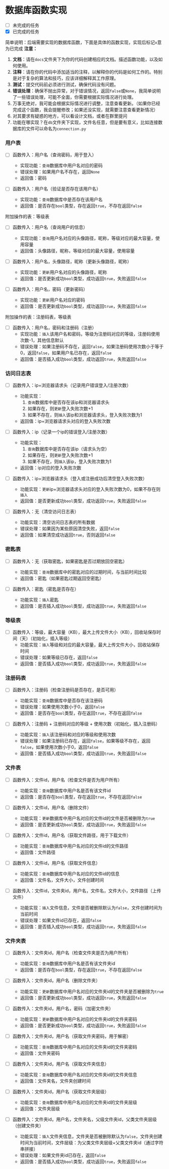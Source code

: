 # 数据库函数实现

- [ ] 未完成的任务
- [x] 已完成的任务

简单说明：后端需要实现的数据库函数，下面是具体的函数实现，实现后标记`x`意为已完成
**注意：** 
1. **文档**：请在`docs`文件夹下为你的代码创建相应的文档。描述函数功能，以及如何使用。
2. **注释**：请在你的代码中添加适当的注释，以解释你的代码是如何工作的。特别是对于复杂的算法和技巧，应该详细解释其工作原理。
3. **测试**：提交代码前必须进行测试，确保代码没有问题。
4. **错误处理**：确保不抛出异常，对于错误情况，返回`false`或`None`，我简单说明了一些错误处理，可能不全面，你需要根据实际情况进行处理。
5. 万事无绝对，我可能会根据实际情况进行调整，注意查看更新。（如果你已经完成这个函数，我会提醒修改；如果还没实现，就需要注意查看更新情况）
6. 对其要求有疑惑的地方，可以看设计文档，或者在群里提问
7. 功能在哪实现？在`db`文件夹下实现，文件名任意，但是要有意义，比如连接数据库的文件可以命名为`connection.py`

### 用户表
- [ ] 函数传入：用户名（查询密码，用于登入）
    - 实现功能：`查询`数据库中用户名对应的密码
    - 错误处理：如果用户名不存在，返回`None`
    - 返回值：密码

- [ ] 函数传入：用户名（验证是否存在该用户名）
    - 实现功能：`查询`数据库中是否存在该用户名
    - 返回值：是否存在`bool`类型，存在返回`true`，不存在返回`false`

附加操作的表：等级表
- [ ] 函数传入：用户名（查询用户的信息）
    - 实现功能：`查询`用户名对应的头像路径，昵称，等级对应的最大容量，使用容量
    - 返回值：头像路径，昵称，等级对应的最大容量，使用容量

- [ ] 函数传入：用户名，头像路径，昵称（更新头像路径，昵称）
    - 实现功能：`更新`用户名对应的头像路径，昵称
    - 返回值：是否更新成功`bool`类型，成功返回`true`，失败返回`false`

- [ ] 函数传入：用户名，密码（更新密码）
    - 实现功能：`更新`用户名对应的密码
    - 返回值：是否更新成功`bool`类型，成功返回`true`，失败返回`false`

附加操作的表：注册码表，等级表
- [ ] 函数传入：用户名，密码和注册码（注册）
    - 实现功能：`插入`该用户名和密码，等级为注册码对应的等级，注册码使用次数-1，其他信息默认
    - 错误处理：如果注册码不存在，返回`false`，如果注册码使用次数小于等于0，返回`false`，如果用户名已存在，返回`false`
    - 返回值：是否插入成功`bool`类型，成功返回`true`，失败返回`false`

### 访问日志表
- [ ] 函数传入：ip+浏览器请求头（记录用户错误登入/注册次数）
    - 功能实现：
        1. `查询`数据库中是否存在该ip和浏览器请求头
        2. 如果存在，则`更新`登入失败次数+1
        3. 如果不存在，则`插入`该ip和浏览器请求头，登入失败次数为1
    - 返回值：ip+浏览器请求头对应的登入失败次数

- [ ] 函数传入：ip（记录一个ip的错误登入/注册次数）
    - 功能实现：
        1. `查询`数据库中是否存在该ip（请求头为空）
        2. 如果存在，则`更新`登入失败次数+1
        3. 如果不存在，则`插入`该ip，登入失败次数为1
    - 返回值：ip对应的登入失败次数

- [ ] 函数传入：ip+浏览器请求头（登入或注册成功后清空登入失败次数）
    - 功能实现：`更新`ip+浏览器请求头对应的登入失败次数为0，如果不存在则`插入`
    - 返回值：是否更新成功`bool`类型，成功返回`true`，失败返回`false`

- [ ] 函数传入：无（清空访问日志表）
    - 功能实现：清空访问日志表的所有数据
    - 错误处理：如果因为某些原因清空失败，返回`false`
    - 返回值：如果清空成功返回`true`，否则返回`false`

### 密匙表
- [ ] 函数传入：无（获取密匙，如果密匙是否过期放回空密匙）
    - 功能实现：`查询`数据库中的密匙对应的过期时间，与当前时间比较
    - 返回值：密匙（如果密匙过期返回空密匙）

- [ ] 函数传入：密匙（密匙是否存在）
    - 功能实现：`插入`密匙
    - 返回值：是否插入成功`bool`类型，成功返回`true`，失败返回`false`


### 等级表
- [ ] 函数传入：等级，最大容量（KB），最大上传文件大小（KB），回收站保存时间（天）（初始化，插入等级）
    - 功能实现：`插入`等级和对应的最大容量，最大上传文件大小，回收站保存时间
    - 错误处理：如果等级已存在，返回`false`
    - 返回值：是否插入成功`bool`类型，成功返回`true`，失败返回`false`

### 注册码表
- [ ] 函数传入：注册码（检查注册码是否存在，是否可用）
    - 功能实现：`查询`数据库中是否存在该注册码
    - 错误处理：如果使用次数小于0，返回`false`
    - 返回值：是否存在`bool`类型，存在返回`true`，不存在返回`false`

- [ ] 函数传入：注册码 + 注册码对应的等级 + 使用次数（初始化，插入注册码）
    - 功能实现：`插入`该注册码和对应的等级和使用次数
    - 错误处理：如果注册码已存在，返回`false`，如果等级不存在，返回`false`，如果使用次数小于0，返回`false`
    - 返回值：是否插入成功`bool`类型，成功返回`true`，失败返回`false`

### 文件表
- [ ] 函数传入：文件id，用户名（检查文件是否为用户所有）
    - 功能实现：`查询`数据库中用户名是否有该文件id
    - 返回值：是否存在`bool`类型，存在返回`true`，不存在返回`false`

- [ ] 函数传入：文件id，用户名（删除文件）
    - 功能实现：`更新`数据库中用户名对应的文件id的文件是否被删除为`true`
    - 返回值：是否更新成功`bool`类型，成功返回`true`，失败返回`false`

- [ ] 函数传入：文件id，用户名（获取文件路径，用于下载文件）
    - 功能实现：`查询`数据库中用户名对应的文件id的文件路径
    - 返回值：文件路径

- [ ] 函数传入：文件id，用户名（获取文件信息）
    - 功能实现：`查询`数据库中用户名对应的文件id的信息
    - 返回值：文件名，文件大小，文件创建时间

- [ ] 函数传入：文件id，文件夹id，用户名，文件名，文件大小，文件路径（上传文件）
    - 功能实现：`插入`文件信息，文件是否被删除默认为`false`，文件创建时间为当前时间
    - 错误处理：如果文件id已存在，返回`false`
    - 返回值：是否插入成功`bool`类型，成功返回`true`，失败返回`false`

### 文件夹表
- [ ] 函数传入：文件夹id，用户名（检查文件夹是否为用户所有）
    - 功能实现：`查询`数据库中用户名是否有该文件夹id
    - 返回值：是否存在`bool`类型，存在返回`true`，不存在返回`false`

- [ ] 函数传入：文件夹id，用户名（删除文件夹）
    - 功能实现：`更新`数据库中用户名对应的文件夹id的文件夹是否被删除为`true`
    - 返回值：是否更新成功`bool`类型，成功返回`true`，失败返回`false`

- [ ] 函数传入：文件夹id，用户名，密码（加密文件夹）
    - 功能实现：`更新`数据库中用户名对应的文件夹id的文件夹密码
    - 返回值：是否更新成功`bool`类型，成功返回`true`，失败返回`false`

- [ ] 函数传入：文件夹id，用户名（获取文件夹密码，用于解密）
    - 功能实现：`查询`数据库中用户名对应的文件夹id的文件夹密码
    - 返回值：文件夹密码

- [ ] 函数传入：文件夹id，用户名（获取文件夹信息）
    - 功能实现：`查询`数据库中用户名对应的文件夹id的文件夹信息
    - 返回值：文件夹名，文件夹创建时间

- [ ] 函数传入：文件夹id，用户名（获取文件夹层级）
    - 功能实现：`查询`数据库中用户名对应的文件夹id的文件夹层级
    - 返回值：文件夹层级

- [ ] 函数传入：文件夹id，用户名，文件夹名，父级文件夹id，父类文件夹层级（创建文件夹）
    - 功能实现：`插入`文件夹信息，文件夹是否被删除默认为`false`，文件夹创建时间为当前时间，文件层级：为父类文件夹层级+父类文件夹id（通过字符串拼接）
    - 错误处理：如果文件夹id已存在，返回`false`
    - 返回值：是否插入成功`bool`类型，成功返回`true`，失败返回`false`